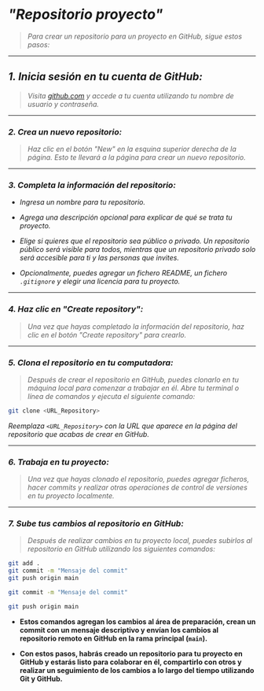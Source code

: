 <!-- Autor: Daniel Benjamin Perez Morales -->
<!-- GitHub: https://github.com/DanielBenjaminPerezMoralesDev13 -->
<!-- Gitlab: https://gitlab.com/DanielBenjaminPerezMoralesDev13 -->
<!-- Correo electrónico: danielperezdev@proton.me -->

# ***"Repositorio proyecto"***

> *Para crear un repositorio para un proyecto en GitHub, sigue estos pasos:*

---

## ***1. Inicia sesión en tu cuenta de GitHub:***

> *Visita [github.com](https://github.com/ "https://github.com/") y accede a tu cuenta utilizando tu nombre de usuario y contraseña.*

---

### ***2. Crea un nuevo repositorio:***

> *Haz clic en el botón "New" en la esquina superior derecha de la página. Esto te llevará a la página para crear un nuevo repositorio.*

---

### ***3. Completa la información del repositorio:***

- *Ingresa un nombre para tu repositorio.*

- *Agrega una descripción opcional para explicar de qué se trata tu proyecto.*

- *Elige si quieres que el repositorio sea público o privado. Un repositorio público será visible para todos, mientras que un repositorio privado solo será accesible para ti y las personas que invites.*

- *Opcionalmente, puedes agregar un fichero README, un fichero `.gitignore` y elegir una licencia para tu proyecto.*

---

### ***4. Haz clic en "Create repository":***

> *Una vez que hayas completado la información del repositorio, haz clic en el botón "Create repository" para crearlo.*

---

### ***5. Clona el repositorio en tu computadora:***

> *Después de crear el repositorio en GitHub, puedes clonarlo en tu máquina local para comenzar a trabajar en él. Abre tu terminal o línea de comandos y ejecuta el siguiente comando:*

```bash
git clone <URL_Repository>
```

*Reemplaza `<URL_Repository>` con la URL que aparece en la página del repositorio que acabas de crear en GitHub.*

---

### ***6. Trabaja en tu proyecto:***

> *Una vez que hayas clonado el repositorio, puedes agregar ficheros, hacer commits y realizar otras operaciones de control de versiones en tu proyecto localmente.*

---

### ***7. Sube tus cambios al repositorio en GitHub:***

> *Después de realizar cambios en tu proyecto local, puedes subirlos al repositorio en GitHub utilizando los siguientes comandos:*

```bash
git add .
git commit -m "Mensaje del commit"
git push origin main
```

```bash
git commit -m "Mensaje del commit"
```

```bash
git push origin main
```

- **Estos comandos agregan los cambios al área de preparación, crean un commit con un mensaje descriptivo y envían los cambios al repositorio remoto en GitHub en la rama principal (`main`).**

- **Con estos pasos, habrás creado un repositorio para tu proyecto en GitHub y estarás listo para colaborar en él, compartirlo con otros y realizar un seguimiento de los cambios a lo largo del tiempo utilizando Git y GitHub.**

